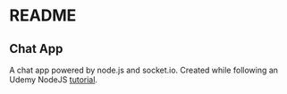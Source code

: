 # README

## Chat App

A chat app powered by node.js and socket.io.  Created while following an Udemy NodeJS [tutorial](https://www.udemy.com/the-complete-nodejs-developer-course-2).

